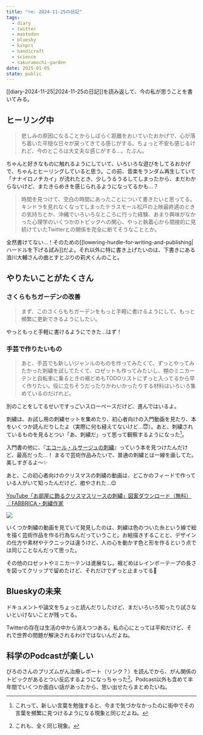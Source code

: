 ```yaml
---
title: "re: 2024-11-25の日記"
tags:
  - diary
  - twitter
  - mastodon
  - bluesky
  - kinpri
  - handicraft
  - science
  - sakuramochi-garden
date: 2025-01-05
state: public
---
```

[[diary-2024-11-25|2024-11-25の日記]]を読み返して、今の私が思うことを書いてみる。

## ヒーリング中

> 悲しみの原因になることからしばらく距離をおいていたおかげで、心が落ち着いた平穏な日々が戻ってきてる感じがする。ちょっと不安も感じるけれど、今のところは大丈夫な感じがする…。たぶん。

ちゃんと好きなものに触れるようにしていて、いろいろな遊びをしてるおかげで、ちゃんとヒーリングしていると思う。この前、音楽をランダム再生していて「ナナイロノチカイ」が流れたとき、少しうるうるしてしまったから、まだわからないけど、またきらめきを感じられるようになってるかも…？

> 時間を見つけて、空白の時間にあったことについて書きたいと思ってる。キンドラを見れなくなってしまったテラスモール松戸の上映最終週のときの気持ちとか、沖縄でいろいろなところに行った経験、あまり興味がなかった心理学のいくつかのトピックへの関心、やっと執着心から間接的に見続けていたTwitterとの関係を完全に断てそうなこととか。

全然書けてない…！そのための[[lowering-hurdle-for-writing-and-publishing|ハードルを下げる試み]]だよ。それ以外に特に書き上げたいのは、下書きにある浪川大輔さんの曲とすとぷりの莉犬くんのこと。

## やりたいことがたくさん

### さくらもちガーデンの改善

> まず、このさくらもちガーデンをもっと手軽に書けるようにして、もっと頻繁に更新できるようにしたい。

やっともっと手軽に書けるようにできた…はず！

### 手芸で作りたいもの

> あと、手芸でも新しいジャンルのものを作ってみたくて、ずっとやってみたかった刺繍を試してたくて、ロゼットも作ってみたいし、棚のミニカーテンと自転車に乗るときの裾どめもTODOリストにずっと入ってるから早く作りたい。役に立ちそうだったりかわいかったりする材料はいろいろ集めているのだけれど。

別のことをしてるせいですっごいスローペースだけど、進んではいるよ。

刺繍は、お試し用の刺繍セットを集めたり、初心者向けの入門動画を見たり、本をいくつか読んだりしたよ（実際に何も縫えてないけど…😇）。あと、刺繍されているものを見るとつい「あ、刺繍だ」って思って観察するようになった[^1]。

入門書の他に、『[エコール・ルサージュの刺繍](https://books.bunka.ac.jp/np/isbn/9784579112166)』っていう本を見つけたんだけど、最高だった…！ まるで芸術作品みたいで、普通の刺繍とは一線を画してた。美しすぎるよ〜✨

あと、この初心者向けのクリスマスの刺繍の動画は、どこかのフィードで作っている人がいて知ったんだけど、癒やされた…😌

[YouTube「お部屋に飾るクリスマスリースの刺繍」図案ダウンロード（無料）｜FABBRICA・刺繍作家](https://note.com/fabbrica_yaji/n/n3f7385ace9f4)

![](https://www.youtube.com/watch?v=bQJdR7mv0qg)

いくつか刺繍の動画を見ていて発見したのは、刺繍は色のついた糸という線で絵を描く芸術作品を作る行為なんだっていうこと。お絵描きすることと、デザインの仕方や素材やテクニックは違うけど、人の心を動かす色と形を作るという点では同じことなんだって思った。

その他のロゼットやミニカーテンは進展なし。裾どめはレインボーテープの長さを図ってクリップで留めたけど、それだけでずっと止まってる🥲

## Blueskyの未来

ドキュメントや論文をちょっと読んだりしたけど、まだいろいろ知ったり試さないといけないことが残ってる。

Twitterの存在は生活の中から消えつつある。私の心にとっては平和だけど、それで世界の問題が解決されるわけではないんだよね。

## 科学のPodcastが楽しい

ぴろのさんのプリズムがん治療レポート（リンク？）を読んでから、がん関係のトピックがあるとつい反応するようになっちゃった[^2]。Podcast以外も含めて半年間でいくつか面白い話があったから、思い出せたらまとめたいね。

[^1]: これって、新しい言葉を勉強すると、今まで気づかなかったのに街中でその言葉を頻繁に見つけるようになる現象と同じだよね。

[^2]: これも、全く同じ現象。

